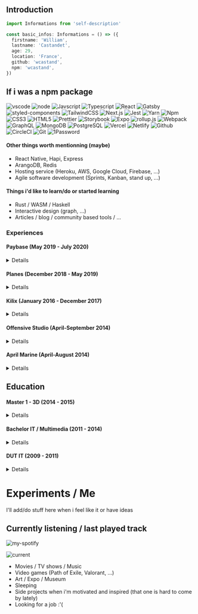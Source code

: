 ## Introduction

```typescript
import Informations from 'self-description'

const basic_infos: Informations = () => ({
  firstname: 'William',
  lastname: 'Castandet',
  age: 29,
  location: 'France',
  github: 'wcastand',
  npm: 'wcastand',
})
```

## If i was a npm package

![vscode](https://img.shields.io/static/v1?label=&message=vscode&style=flat-square&logo=Visual%20Studio%20Code&color=171718&labelColor=007ACC)
![node](https://img.shields.io/static/v1?label=&message=Node.js&style=flat-square&logo=Node.js&color=171718&labelColor=339933&logoColor=fff)
![Javscript](https://img.shields.io/static/v1?label=&message=Javascript&style=flat-square&logo=Javascript&color=171718&labelColor=F7DF1E&logoColor=fff)
![Typescript](https://img.shields.io/static/v1?label=&message=Typescript&style=flat-square&logo=Typescript&color=171718&labelColor=007ACC&logoColor=fff)
![React](https://img.shields.io/static/v1?label=&message=React&style=flat-square&logo=React&color=171718&labelColor=61DAFB&logoColor=fff)
![Gatsby](https://img.shields.io/static/v1?label=&message=Gatsby&style=flat-square&logo=Gatsby&color=171718&labelColor=663399&logoColor=fff)
![styled-components](https://img.shields.io/static/v1?label=&message=styled-components&style=flat-square&logo=styled-components&color=171718&labelColor=DB7093&logoColor=fff)
![TailwindCSS](https://img.shields.io/static/v1?label=&message=Tailwind-CSS&style=flat-square&logo=Tailwind-CSS&color=171718&labelColor=38B2AC&logoColor=fff)
![Next.js](https://img.shields.io/static/v1?label=&message=Next.js&style=flat-square&logo=Next.js&color=171718&labelColor=000&logoColor=fff)
![Jest](https://img.shields.io/static/v1?label=&message=Jest&style=flat-square&logo=Jest&color=171718&labelColor=C21325&logoColor=fff)
![Yarn](https://img.shields.io/static/v1?label=&message=Yarn&style=flat-square&logo=Yarn&color=171718&labelColor=2C8EBB&logoColor=fff)
![Npm](https://img.shields.io/static/v1?label=&message=Npm&style=flat-square&logo=Npm&color=171718&labelColor=CB3837&logoColor=fff)
![CSS3](https://img.shields.io/static/v1?label=&message=CSS3&style=flat-square&logo=CSS3&color=171718&labelColor=1572B6&logoColor=fff)
![HTML5](https://img.shields.io/static/v1?label=&message=HTML5&style=flat-square&logo=HTML5&color=171718&labelColor=E34F26&logoColor=fff)
![Prettier](https://img.shields.io/static/v1?label=&message=Prettier&style=flat-square&logo=Prettier&color=171718&labelColor=F7B93E&logoColor=fff)
![Storybook](https://img.shields.io/static/v1?label=&message=Storybook&style=flat-square&logo=Storybook&color=171718&labelColor=FF4785&logoColor=fff)
![Expo](https://img.shields.io/static/v1?label=&message=Expo&style=flat-square&logo=Expo&color=171718&labelColor=000020&logoColor=fff)
![rollup.js](https://img.shields.io/static/v1?label=&message=rollup.js&style=flat-square&logo=rollup.js&color=171718&labelColor=EC4A3F&logoColor=fff)
![Webpack](https://img.shields.io/static/v1?label=&message=Webpack&style=flat-square&logo=Webpack&color=171718&labelColor=8DD6F9&logoColor=fff)
![GraphQL](https://img.shields.io/static/v1?label=&message=GraphQL&style=flat-square&logo=GraphQL&color=171718&labelColor=E10098&logoColor=fff)
![MongoDB](https://img.shields.io/static/v1?label=&message=MongoDB&style=flat-square&logo=MongoDB&color=171718&labelColor=47A248&logoColor=fff)
![PostgreSQL](https://img.shields.io/static/v1?label=&message=PostgreSQL&style=flat-square&logo=PostgreSQL&color=171718&labelColor=336791&logoColor=fff)
![Vercel](https://img.shields.io/static/v1?label=&message=Vercel&style=flat-square&logo=Vercel&color=171718&labelColor=000&logoColor=fff)
![Netlify](https://img.shields.io/static/v1?label=&message=Netlify&style=flat-square&logo=Netlify&color=171718&labelColor=00C7B7&logoColor=fff)
![Github](https://img.shields.io/static/v1?label=&message=Github&style=flat-square&logo=Github&color=171718&labelColor=181717&logoColor=fff)
![CircleCI](https://img.shields.io/static/v1?label=&message=CircleCI&style=flat-square&logo=CircleCI&color=171718&labelColor=343434&logoColor=fff)
![Git](https://img.shields.io/static/v1?label=&message=Git&style=flat-square&logo=Git&color=171718&labelColor=F05032&logoColor=fff)
![1Password](https://img.shields.io/static/v1?label=&message=1Password&style=flat-square&logo=1Password&color=171718&labelColor=0094F5&logoColor=fff)

#### Other things worth mentionning (maybe)

- React Native, Hapi, Express
- ArangoDB, Redis
- Hosting service (Heroku, AWS, Google Cloud, Firebase, ...)
- Agile software development (Sprints, Kanban, stand up, ...)

#### Things i'd like to learn/do or started learning

- Rust / WASM / Haskell
- Interactive design (graph, ...)
- Articles / blog / community based tools / ...

### Experiences

#### Paybase (May 2019 - July 2020)

<details>

```js
{
  "title": "Fullstack Javascript developer",
  "skills": `
    Working on a product full time instead of short projects for the first time, lead frontend.
    Working with FaaS, GraphQL, React, koa, Gatsby, NextJs, ...
    Negotiated 4 h/week for the team to work on Open source and/or self learning.
    Started to learn Rust.
  `
}
```

</details>

#### Planes (December 2018 - May 2019)

<details>

```js
{
  "title": "Fullstack Javascript developer",
  "skills": `
    Web agency working on mobile/web app (React / React-native).
    Using Graphql and services like Vercel, Netlify, AWS, ...
    Worked on Open source project like Dashbored and article to present it.
  `
}
```

</details>

#### Kilix (January 2016 - December 2017)

<details>

```js
{
  "title": "Fullstack Javascript developer",
  "skills": `
    Create Web app, Mobile app and Terminal cli.
    Work in an agile environement (Sprints, Kanban, Stand up, remote work, scoping meeting, ...)
    Work on open source projects (Storybook, babel, fela, cycle, ...)
    Create and maintained open source projects (storybook-addons-jsx, Okami, selectless, ...)
  `
}
```

</details>

#### Offensive Studio (April-September 2014)

<details>

```js
{
  "title": "PHP/Js developer",
  "skills": `
    Create Web app for small to medium companies with a custom CMS made by the agency.
    Create a new Custom CMS to improve workflow in the agency.
  `
}
```

</details>

#### April Marine (April-August 2014)

<details>

```js
{
  "title": "PHP developer | designer",
  "skills": `Create mobile website based on a design gave to me at the time. Help as a designer to
  create poster, ads and web design.`
}
```

</details>

## Education

#### Master 1 - 3D (2014 - 2015)

<details>

```json
{
  "school": "ESTEI",
  "skills": "3D - Maya, 3DS Max, Nuke, Fusion, Max Scripts, Python, Lua, ..."
}
```

</details>

#### Bachelor IT / Multimedia (2011 - 2014)

<details>

```json
{
  "school": "ESTEI",
  "skills": [
    "3D - 3DS Max, Fusion, color theory, Storyboard",
    "Design - Adobe suite, After Effects, Premiere",
    "Web - Javascript, PHP, MySQL, HTML, CSS, Flash"
  ]
}
```

</details>

#### DUT IT (2009 - 2011)

<details>

```json
{
  "school": "University of La Rochelle",
  "skills": "C++, Java, C, SQL, Embedded computing"
}
```

</details>

# Experiments / Me

I'll add/do stuff here when i feel like it or have ideas

## Currently listening / last played track

![my-spotify](https://img.shields.io/static/v1?label=My&message=Spotify&color=1DB954&style=flat-square&logo=spotify)

![current](https://wcastand.vercel.app/api/spotify)

- Movies / TV shows / Music
- Video games (Path of Exile, Valorant, ...)
- Art / Expo / Museum
- Sleeping
- Side projects when i'm motivated and inspired (that one is hard to come by lately)
- Looking for a job :'(
